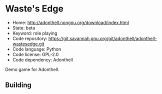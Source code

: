 # Waste's Edge

- Home: http://adonthell.nongnu.org/download/index.html
- State: beta
- Keyword: role playing
- Code repository: https://git.savannah.gnu.org/git/adonthell/adonthell-wastesedge.git
- Code language: Python
- Code license: GPL-2.0
- Code dependency: Adonthell

Demo game for Adonthell.

## Building
